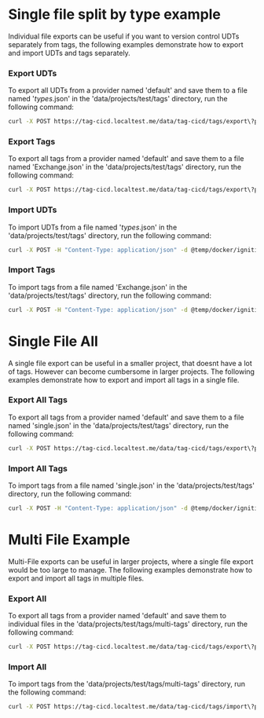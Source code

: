 # Single file split by type example

Individual file exports can be useful if you want to version control UDTs separately from tags, the following examples demonstrate how to export and import UDTs and tags separately.

### Export UDTs

To export all UDTs from a provider named 'default' and save them to a file named '_types_.json' in the 'data/projects/test/tags' directory, run the following command:

```sh
curl -X POST https://tag-cicd.localtest.me/data/tag-cicd/tags/export\?provider\=default\&baseTagPath\=_types_\&recursive\=true\&localPropsOnly\=true\&filePath\=data/projects/test/tags/_types_.json
```

### Export Tags

To export all tags from a provider named 'default' and save them to a file named 'Exchange.json' in the 'data/projects/test/tags' directory, run the following command:

```sh
curl -X POST https://tag-cicd.localtest.me/data/tag-cicd/tags/export\?provider\=default\&baseTagPath\=Exchange\&recursive\=true\&localPropsOnly\=true\&filePath\=data/projects/test/tags/Exchange.json
```

### Import UDTs

To import UDTs from a file named '_types_.json' in the 'data/projects/test/tags' directory, run the following command:

```sh
curl -X POST -H "Content-Type: application/json" -d @temp/docker/ignition-data/projects/test/tags/_types_.json https://tag-cicd.localtest.me/data/tag-cicd/tags/import\?provider\=default\&baseTagPath\=\&collisionPolicy\=o\&importType\=json
```

### Import Tags

To import tags from a file named 'Exchange.json' in the 'data/projects/test/tags' directory, run the following command:

```sh
curl -X POST -H "Content-Type: application/json" -d @temp/docker/ignition-data/projects/test/tags/Exchange.json https://tag-cicd.localtest.me/data/tag-cicd/tags/import\?provider\=default\&baseTagPath\=\&collisionPolicy\=o\&importType\=json
```



# Single File All

A single file export can be useful in a smaller project, that doesnt have a lot of tags. However can become cumbersome in larger projects. The following examples demonstrate how to export and import all tags in a single file.


### Export All Tags

To export all tags from a provider named 'default' and save them to a file named 'single.json' in the 'data/projects/test/tags' directory, run the following command:

```sh
curl -X POST https://tag-cicd.localtest.me/data/tag-cicd/tags/export\?provider\=default\&baseTagPath\=\&recursive\=true\&localPropsOnly\=true\&filePath\=data/projects/test/tags/single.json
```

### Import All Tags

To import tags from a file named 'single.json' in the 'data/projects/test/tags' directory, run the following command:

```sh
curl -X POST -H "Content-Type: application/json" -d @temp/docker/ignition-data/projects/test/tags/single.json https://tag-cicd.localtest.me/data/tag-cicd/tags/import\?provider\=default\&baseTagPath\=\&collisionPolicy\=o\&importType\=json
```

# Multi File Example

Multi-File exports can be useful in larger projects, where a single file export would be too large to manage. The following examples demonstrate how to export and import all tags in multiple files.

### Export All

To export all tags from a provider named 'default' and save them to individual files in the 'data/projects/test/tags/multi-tags' directory, run the following command:

```sh
curl -X POST https://tag-cicd.localtest.me/data/tag-cicd/tags/export\?provider\=default\&baseTagPath\=\&recursive\=true\&individualFilesPerObject\=true\&localPropsOnly\=true\&filePath\=data/projects/test/tags/multi-tags
```

### Import All

To import tags from the 'data/projects/test/tags/multi-tags' directory, run the following command:

```sh
curl -X POST https://tag-cicd.localtest.me/data/tag-cicd/tags/import\?provider\=default\&baseTagPath\=\&collisionPolicy\=o\&recursive\=true\&individualFilesPerObject\=true\&filePath\=data/projects/test/tags/multi-tags/
```


